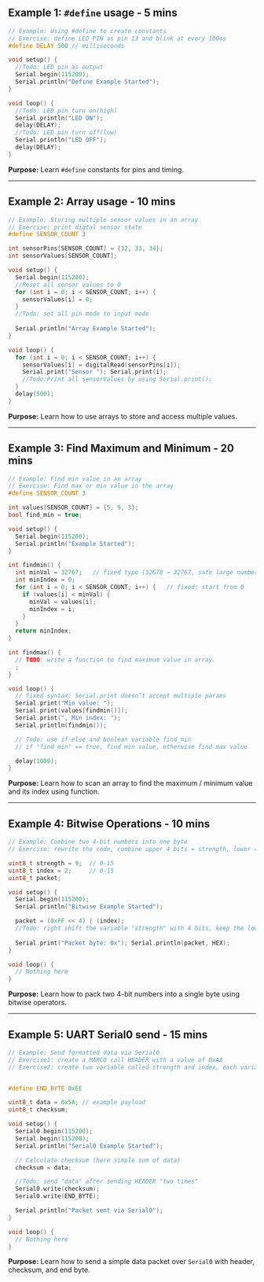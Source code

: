 ## **Example 1: `#define` usage - 5 mins**

```cpp
// Example: Using #define to create constants
// Exercise: define LED_PIN as pin 13 and blink at every 100ms
#define DELAY 500 // milliseconds

void setup() {
  //Todo: LED pin as output
  Serial.begin(115200);
  Serial.println("Define Example Started");
}

void loop() {
  //Todo: LED pin turn on(high)
  Serial.println("LED ON");
  delay(DELAY);
  //Todo: LED pin turn off(low)
  Serial.println("LED OFF");
  delay(DELAY);
}
```

**Purpose:** Learn `#define` constants for pins and timing.

---

## **Example 2: Array usage - 10 mins**

```cpp
// Example: Storing multiple sensor values in an array
// Exercise: print digtal sensor state 
#define SENSOR_COUNT 3

int sensorPins[SENSOR_COUNT] = {32, 33, 34};
int sensorValues[SENSOR_COUNT];

void setup() {
  Serial.begin(115200);
  //Reset all sensor values to 0
  for (int i = 0; i < SENSOR_COUNT; i++) {
    sensorValues[i] = 0;
  }
  //Todo: set all pin mode to input mode
  
  Serial.println("Array Example Started");
}

void loop() {
  for (int i = 0; i < SENSOR_COUNT; i++) {
    sensorValues[i] = digitalRead(sensorPins[i]);
    Serial.print("Sensor "); Serial.print(i);
    //Todo:Print all sensorValues by using Serial.print();
  }
  delay(500);
}
```

**Purpose:** Learn how to use arrays to store and access multiple values.

---

## **Example 3: Find Maximum and Minimum - 20 mins**

```cpp
// Example: Find min value in an array
// Exercise: Find max or min value in the array
#define SENSOR_COUNT 3

int values[SENSOR_COUNT] = {5, 9, 3};
bool find_min = true;

void setup() {
  Serial.begin(115200);
  Serial.println("Example Started");
}

int findmin() {
  int minVal = 32767;   // fixed typo (32678 → 32767, safe large number)
  int minIndex = 0;
  for (int i = 0; i < SENSOR_COUNT; i++) {   // fixed: start from 0
    if (values[i] < minVal) {
      minVal = values[i];
      minIndex = i;
    }
  }
  return minIndex;
}

int findmax() {
  // TODO: write a function to find maximum value in array.
  ;
}

void loop() {
  // fixed syntax: Serial.print doesn’t accept multiple params
  Serial.print("Min value: ");
  Serial.print(values[findmin()]);
  Serial.print(", Min index: ");
  Serial.println(findmin());

  // Todo: use if-else and boolean variable find_min
  // if "find_min" == true, find min value, otherwise find max value

  delay(1000);
}

```

**Purpose:** Learn how to scan an array to find the maximum / minimum value and its index using function.

---

## **Example 4: Bitwise Operations - 10 mins**

```cpp
// Example: Combine two 4-bit numbers into one byte
// Exercise: rewrite the code, combine upper 4 bits = strength, lower 4 bits = index

uint8_t strength = 9;  // 0-15
uint8_t index = 2;     // 0-15
uint8_t packet;

void setup() {
  Serial.begin(115200);
  Serial.println("Bitwise Example Started");

  packet = (0xFF << 4) | (index);
  //Todo: right shift the variable "strength" with 4 bits, keep the lower 4 bits of the variable "index", and remove, and combine them into 8 bits data called "packet"
  
  Serial.print("Packet byte: 0x"); Serial.println(packet, HEX);
}

void loop() {
  // Nothing here
}
```

**Purpose:** Learn how to pack two 4-bit numbers into a single byte using bitwise operators.

---

## **Example 5: UART Serial0 send - 15 mins**

```cpp
// Example: Send formatted data via Serial0
// Exercise1: create a MARCO call HEADER with a value of 0xAA
// Exercise2: create two variable called strength and index, each variable only contains 4 bits, combine them into the 8bits variable "data", and send after HEADER.


#define END_BYTE 0xEE

uint8_t data = 0x5A; // example payload
uint8_t checksum;

void setup() {
  Serial0.begin(115200);
  Serial.begin(115200);
  Serial.println("Serial0 Example Started");

  // Calculate checksum (here simple sum of data)
  checksum = data;

  //Todo: send "data" after sending HEADER "two times"
  Serial0.write(checksum);
  Serial0.write(END_BYTE);

  Serial.println("Packet sent via Serial0");
}

void loop() {
  // Nothing here
}
```

**Purpose:** Learn how to send a simple data packet over `Serial0` with header, checksum, and end byte.
